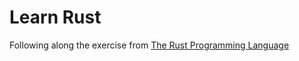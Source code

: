 # Learn Rust

Following along the exercise from [The Rust Programming Language](https://doc.rust-lang.org/stable/book/)
